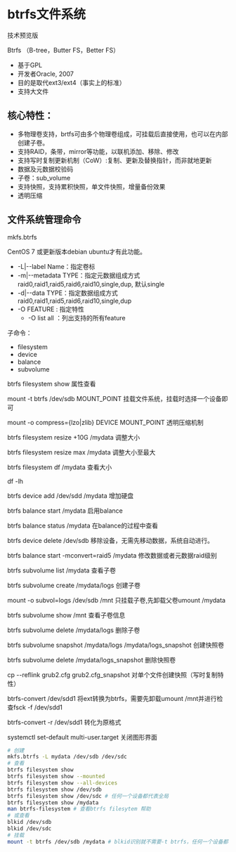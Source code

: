 # btrfs文件系统
技术预览版

Btrfs （B-tree，Butter FS，Better FS）
- 基于GPL
- 开发者Oracle, 2007
- 目的是取代ext3/ext4（事实上的标准）
- 支持大文件


## 核心特性：
- 多物理卷支持，brtfs可由多个物理卷组成，可挂载后直接使用，也可以在内部创建子卷。
- 支持RAID，条带，mirror等功能，以联机添加、移除、修改
- 支持写时复制更新机制（CoW）:复制、更新及替换指针，而非就地更新
- 数据及元数据校验码
- 子卷：sub_volume
- 支持快照，支持累积快照，单文件快照，增量备份效果
- 透明压缩

## 文件系统管理命令

mkfs.btrfs 

CentOS 7 或更新版本debian ubuntu才有此功能。

- -L|--label Name：指定卷标
- -m|--metadata TYPE：指定元数据组成方式 raid0,raid1,raid5,raid6,raid10,single,dup, 默认single
- -d|--data TYPE：指定数据组成方式 raid0,raid1,raid5,raid6,raid10,single,dup
- -O FEATURE : 指定特性
    - -O list all ：列出支持的所有feature


子命令：
- filesystem
- device
- balance
- subvolume

btrfs filesystem show 属性查看

mount -t btrfs /dev/sdb MOUNT_POINT  挂载文件系统，挂载时选择一个设备即可

mount -o compress={lzo|zlib} DEVICE MOUNT_POINT 透明压缩机制

btrfs filesystem resize +10G /mydata 调整大小

btrfs filesystem resize max /mydata 调整大小至最大

btrfs filesystem df /mydata 查看大小

df -lh

btrfs device add /dev/sdd /mydata 增加硬盘

btrfs balance start /mydata 启用balance

btrfs balance status /mydata 在balance的过程中查看

btrfs device delete /dev/sdb 移除设备，无需先移动数据，系统自动进行。

btrfs balance start -mconvert=raid5 /mydata 修改数据或者元数据raid级别

btrfs subvolume list /mydata 查看子卷

btrfs subvolume create /mydata/logs 创建子卷

mount -o subvol=logs /dev/sdb /mnt 只挂载子卷,先卸载父卷umount /mydata

btrfs subvolume show /mnt 查看子卷信息

btrfs subvolume delete /mydata/logs 删除子卷

btrfs subvolume snapshot /mydata/logs /mydata/logs_snapshot 创建快照卷

btrfs subvolume delete /mydata/logs_snapshot 删除快照卷

cp --reflink grub2.cfg  grub2.cfg_snapshot 对单个文件创建快照（写时复制特性）


btrfs-convert /dev/sdd1 将ext转换为btrfs，需要先卸载umount /mnt并进行检查fsck -f /dev/sdd1

btrfs-convert -r /dev/sdd1 转化为原格式


systemctl set-default multi-user.target 关闭图形界面

```sh
# 创建
mkfs.btrfs -L mydata /dev/sdb /dev/sdc
# 查看
btrfs filesystem show
btrfs filesystem show --mounted
btrfs filesystem show --all-devices
btrfs filesystem show /dev/sdb
btrfs filesystem show /dev/sdc # 任何一个设备都代表全局
btrfs filesystem show /mydata
man btrfs-filesystem # 查看btrfs filesytem 帮助
# 或查看
blkid /dev/sdb
blkid /dev/sdc
# 挂载
mount -t btrfs /dev/sdb /mydata # blkid识别就不需要-t btrfs，任何一个设备都代表全局
```
